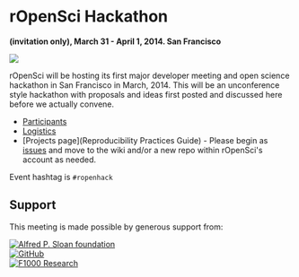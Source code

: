 # rOpenSci Hackathon   
__(invitation only), March 31 - April 1, 2014. San Francisco__

![](http://i.imgur.com/TTnpSYS.png)

rOpenSci will be hosting its first major developer meeting and open science hackathon in San Francisco in March, 2014. This will be an unconference style hackathon with proposals and ideas first posted and discussed here before we actually convene.


* [Participants](https://github.com/ropensci/hackathon/wiki/Confirmed-attendees)
* [Logistics](https://github.com/ropensci/hackathon/wiki/Logistics)
* [Projects page](Reproducibility Practices Guide) - Please begin as [issues](https://github.com/ropensci/hackathon/issues/new) and move to the wiki and/or a new repo within rOpenSci's account as needed.

Event hashtag is `#ropenhack`

## Support  
This meeting is made possible by generous support from: 

[![Alfred P. Sloan foundation](http://i.imgur.com/GjPfx0d.png)](http://www.sloan.org/)   
[![GitHub](http://i.imgur.com/3Pq3ZR5.png)](https://github.com/)  
[![F1000 Research](http://i.imgur.com/jIvQ9Am.gif)](http://f1000research.com/)

